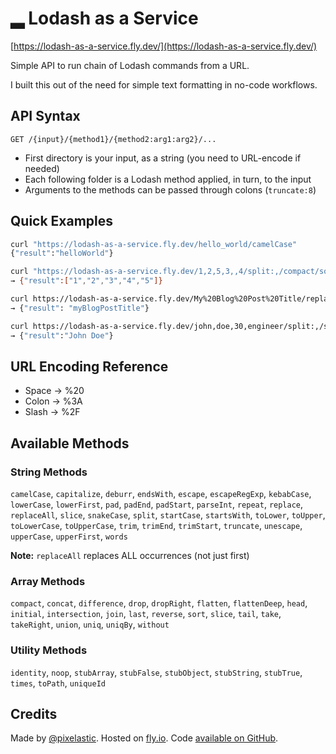 # ▂ Lodash as a Service

[https://lodash-as-a-service.fly.dev/](https://lodash-as-a-service.fly.dev/)

Simple API to run chain of Lodash commands from a URL.

I built this out of the need for simple text formatting in no-code workflows.

## API Syntax

`GET /{input}/{method1}/{method2:arg1:arg2}/...`

- First directory is your input, as a string (you need to URL-encode if needed)
- Each following folder is a Lodash method applied, in turn, to the input
- Arguments to the methods can be passed through colons (`truncate:8`)

## Quick Examples

```bash
curl "https://lodash-as-a-service.fly.dev/hello_world/camelCase"
{"result":"helloWorld"}

curl "https://lodash-as-a-service.fly.dev/1,2,5,3,,4/split:,/compact/sort/join:,"
→ {"result":["1","2","3","4","5"]}

curl https://lodash-as-a-service.fly.dev/My%20Blog%20Post%20Title/replaceAll:%20:-/camelCase
→ {"result": "myBlogPostTitle"}

curl https://lodash-as-a-service.fly.dev/john,doe,30,engineer/split:,/slice:0:2/join:%20/startCase
→ {"result":"John Doe"}
```

## URL Encoding Reference

- Space    →  %20
- Colon    →  %3A
- Slash    →  %2F

## Available Methods

### String Methods
`camelCase`, `capitalize`, `deburr`, `endsWith`, `escape`, `escapeRegExp`, `kebabCase`,
`lowerCase`, `lowerFirst`, `pad`, `padEnd`, `padStart`, `parseInt`, `repeat`, `replace`,
`replaceAll`, `slice`, `snakeCase`, `split`, `startCase`, `startsWith`, `toLower`,
`toUpper`, `toLowerCase`, `toUpperCase`, `trim`, `trimEnd`, `trimStart`, `truncate`,
`unescape`, `upperCase`, `upperFirst`, `words`

**Note:** `replaceAll` replaces ALL occurrences (not just first)

### Array Methods
`compact`, `concat`, `difference`, `drop`, `dropRight`, `flatten`, `flattenDeep`, `head`,
`initial`, `intersection`, `join`, `last`, `reverse`, `sort`, `slice`, `tail`, `take`, `takeRight`,
`union`, `uniq`, `uniqBy`, `without`

### Utility Methods
`identity`, `noop`, `stubArray`, `stubFalse`, `stubObject`, `stubString`, `stubTrue`,
`times`, `toPath`, `uniqueId`

## Credits

Made by [@pixelastic](https://bsky.app/profile/pixelastic.bsky.social).
Hosted on [fly.io](https://fly.io/).
Code [available on GitHub](https://github.com/pixelastic/lodash-as-a-service).
